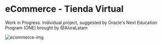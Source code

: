 # eCommerce - Tienda Virtual
Work in Progress. Individual project, suggested by Oracle's Next Education Program (ONE) brought by @AluraLatam

![ecommerce-img](https://user-images.githubusercontent.com/83422731/217100874-3eca87c8-9702-42e1-b926-1fd1ed822c29.png)
